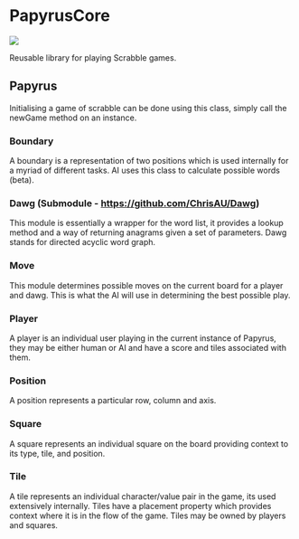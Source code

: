 # PapyrusCore
![](https://reposs.herokuapp.com/?path=ChrisAU/PapyrusCore/)

Reusable library for playing Scrabble games.

## Papyrus
Initialising a game of scrabble can be done using this class, simply call the newGame method on an instance.

### Boundary 
A boundary is a representation of two positions which is used internally for a myriad of different tasks. AI uses this class to calculate possible words (beta).

### Dawg (Submodule - https://github.com/ChrisAU/Dawg)
This module is essentially a wrapper for the word list, it provides a lookup method and a way of returning anagrams given a set of parameters. Dawg stands for directed acyclic word graph.

### Move
This module determines possible moves on the current board for a player and dawg. This is what the AI will use in determining the best possible play.

### Player
A player is an individual user playing in the current instance of Papyrus, they may be either human or AI and have a score and tiles associated with them.

### Position
A position represents a particular row, column and axis.

### Square
A square represents an individual square on the board providing context to its type, tile, and position.

### Tile
A tile represents an individual character/value pair in the game, its used extensively internally. Tiles have a placement property which provides context where it is in the flow of the game. Tiles may be owned by players and squares.
